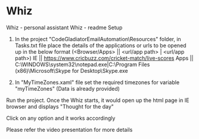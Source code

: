 # Whiz
Whiz - personal assistant
Whiz - readme
Setup
1. In the project "CodeGladiatorEmailAutomation\Resources" folder, in Tasks.txt file place the details of the applications or urls to be opened up in the below format (<Browser/Apps> || <url/app path> | <url/app path>)
IE || https://www.cricbuzz.com/cricket-match/live-scores
Apps || C:\WINDOWS\system32\notepad.exe|C:\Program Files (x86)\Microsoft\Skype for Desktop\Skype.exe

2. In "MyTimeZones.xaml" file set the required timezones for variable "myTimeZones" (Data is already provided)

Run the project. Once the Whiz starts, it would open up the html page in IE browser and displays "Thought for the day"

Click on any option and it works accordingly

Please refer the video presentation for more details

